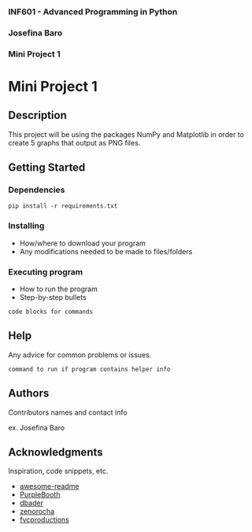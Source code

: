 ### INF601 - Advanced Programming in Python
### Josefina Baro
### Mini Project 1


# Mini Project 1

## Description

This project will be using the packages NumPy and Matplotlib in order to create 5 graphs that output as PNG files.

## Getting Started

### Dependencies

```
pip install -r requirements.txt
```

### Installing

* How/where to download your program
* Any modifications needed to be made to files/folders

### Executing program

* How to run the program
* Step-by-step bullets
```
code blocks for commands
```

## Help

Any advice for common problems or issues.
```
command to run if program contains helper info
```

## Authors

Contributors names and contact info

ex. Josefina Baro

## Acknowledgments

Inspiration, code snippets, etc.
* [awesome-readme](https://github.com/matiassingers/awesome-readme)
* [PurpleBooth](https://gist.github.com/PurpleBooth/109311bb0361f32d87a2)
* [dbader](https://github.com/dbader/readme-template)
* [zenorocha](https://gist.github.com/zenorocha/4526327)
* [fvcproductions](https://gist.github.com/fvcproductions/1bfc2d4aecb01a834b46)